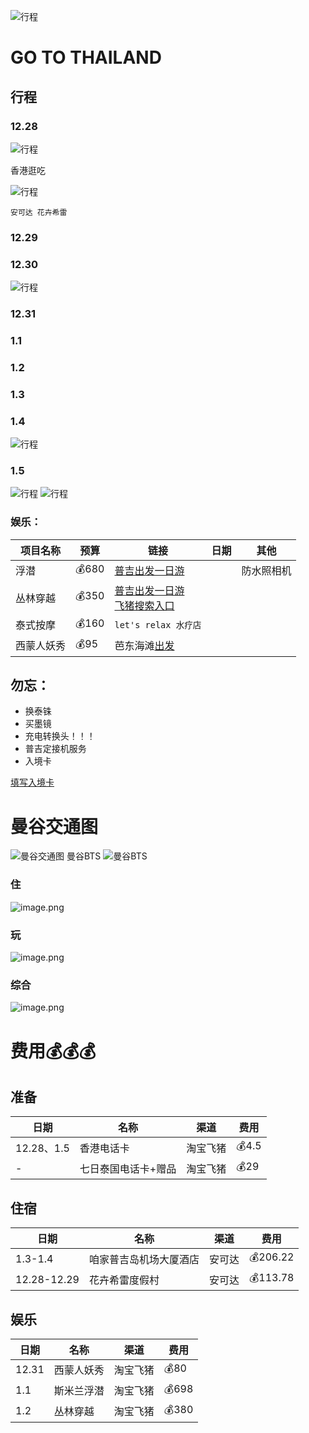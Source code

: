 ![行程](https://b1-q.mafengwo.net/s15/M00/97/7D/CoUBGV3EF7CAMfq6AClI2uDFVFg589.png?imageMogr2%2Finterlace%2F1)
# GO TO THAILAND
## 行程
### 12.28

![行程](../img/go/xc-1.png)

香港逛吃

![行程](../img/go/xc-2.png)

`安可达 花卉希雷`

### 12.29

### 12.30

![行程](../img/go/xc-3.png)

### 12.31

### 1.1

### 1.2

### 1.3

### 1.4

![行程](../img/go/xc-4.png)
### 1.5
![行程](../img/go/xc-5.png)
![行程](../img/go/xc-6.png)

### 娱乐：
|项目名称|预算|链接|日期|其他|
|--|--|--|--|--|
|浮潜|💰680|[普吉出发一日游](https://traveldetail.fliggy.com/item.htm?spm=181.11197625.4973973.2.25494a0aV9lqyU&id=18511515905)||防水照相机|
|丛林穿越|💰350|[普吉出发一日游](https://traveldetail.fliggy.com/item.htm?spm=181.11197625.4973973.2.17494a0ad92nuE&id=602437858130)<br>[飞猪搜索入口](https://travelsearch.fliggy.com/index.htm?searchType=product&keyword=%E4%B8%9B%E6%9E%97%E7%A9%BF%E8%B6%8A&conditions=v_from_city_abroad%3A%E6%99%AE%E5%90%89&pagenum=1)|||
|泰式按摩|💰160|`let's relax 水疗店`|||
|西蒙人妖秀|💰95|芭东海滩[出发](http://www.mafengwo.cn/sales/2320223.html)|

## 勿忘：
- 换泰铢
- 买墨镜
- 充电转换头！！！
- 普吉定接机服务
- 入境卡

[填写入境卡](http://www.mafengwo.cn/i/11312798.html)

# 曼谷交通图
![曼谷交通图](https://upload-images.jianshu.io/upload_images/8691648-d2a69747673d2ced.png?imageMogr2/auto-orient/strip%7CimageView2/2/w/1240)
曼谷BTS
![曼谷BTS](https://upload-images.jianshu.io/upload_images/8691648-3f1a4df04db9048d.png?imageMogr2/auto-orient/strip%7CimageView2/2/w/1240)

### 住
![image.png](https://upload-images.jianshu.io/upload_images/8691648-60deb4321c6c21d1.png?imageMogr2/auto-orient/strip%7CimageView2/2/w/1240)

### 玩
![image.png](https://upload-images.jianshu.io/upload_images/8691648-18ae6749e44aec45.png?imageMogr2/auto-orient/strip%7CimageView2/2/w/1240)

### 综合
![image.png](https://upload-images.jianshu.io/upload_images/8691648-5b5d7a4a3ce6fe16.png?imageMogr2/auto-orient/strip%7CimageView2/2/w/1240)

# 费用💰💰💰


## 准备

|日期|名称|渠道|费用|
|--|--|--|--|
|12.28、1.5|香港电话卡|淘宝飞猪|💰4.5|
|-|七日泰国电话卡+赠品|淘宝飞猪|💰29|

## 住宿

|日期|名称|渠道|费用|
|--|--|--|--|
|1.3-1.4|咱家普吉岛机场大厦酒店|安可达|💰206.22|
|12.28-12.29|花卉希雷度假村|安可达|💰113.78|

## 娱乐

|日期|名称|渠道|费用|
|--|--|--|--|
|12.31|西蒙人妖秀|淘宝飞猪|💰80|
|1.1|斯米兰浮潜|淘宝飞猪|💰698|
|1.2|丛林穿越|淘宝飞猪|💰380|

